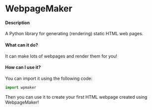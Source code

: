 # WebpageMaker

#### Description
A Python library for generating (rendering) static HTML web pages.

#### What can it do?
It can make lots of webpages and render them for you!

#### How can I use it?
You can import it using the following code:
```python
import wpmaker
```
Then you can use it to create your first HTML webpage created using WebpageMaker!